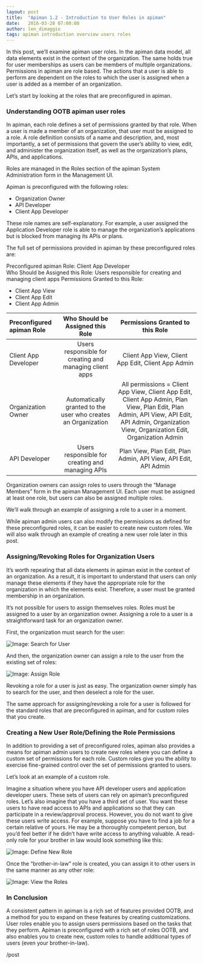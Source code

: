 ```yaml
---
layout: post
title:  "Apiman 1.2 - Introduction to User Roles in apiman"
date:   2016-03-28 07:00:00
author: len_dimaggio
tags: apiman introduction overview users roles
---
```


In this post, we’ll examine apiman user roles. In the apiman data model, all data elements exist in the context of the organization. The same holds true for user memberships as users can be members of multiple organizations. Permissions in apiman are role based. The actions that a user is able to perform are dependent on the roles to which the user is assigned when a user is added as a member of an organization.

<!--more-->

Let’s start by looking at the roles that are preconfigured in apiman.

### Understanding OOTB apiman user roles

In apiman, each role defines a set of permissions granted by that role. When a user is made a member of an organization, that user must be assigned to a role. A role definition consists of a name and description, and, most importantly, a set of permissions that govern the user’s ability to view, edit, and administer the organization itself, as well as the organization’s plans, APIs, and applications.

Roles are managed in the Roles section of the apiman System Administration form in the Management UI. 

Apiman is preconfigured with the following roles:

- Organization Owner
- API Developer
- Client App Developer

These role names are self-explanatory. For example, a user assigned the Application Developer role is able to manage the organization’s applications but is blocked from managing its APIs or plans.

The full set of permissions provided in apiman by these preconfigured roles are:

Preconfigured apiman Role: Client App Developer  
Who Should be Assigned this Role: Users responsible for creating and managing client apps
Permissions Granted to this Role: 
- Client App View
- Client App Edit
- Client App Admin

| Preconfigured apiman Role    | Who Should be Assigned this Role    | Permissions Granted to this Role     |
| :--------------------------- |:-----------------------------------:| :-----------------------------------:|
| Client App Developer         | Users responsible for creating and managing client apps | Client App View, Client App Edit, Client App Admin |
| Organization Owner           | Automatically granted to the user who creates an Organization |   All permissions = Client App View, Client App Edit, Client App Admin, Plan View, Plan Edit, Plan Admin, API View, API Edit, API Admin, Organization View, Organization Edit, Organization Admin |
| API Developer                | Users responsible for creating and managing APIs |  Plan View, Plan Edit, Plan Admin, API View, API Edit, API Admin |

Organization owners can assign roles to users through the “Manage Members” form in the apiman Management UI. Each user must be assigned at least one role, but users can also be assigned multiple roles. 

We’ll walk through an example of assigning a role to a user in a moment.

While apiman admin users can also modify the permissions as defined for these preconfigured roles, it can be easier to create new custom roles. We will also walk through an example of creating a new user role later in this post.

### Assigning/Revoking Roles for Organization Users

It’s worth repeating that all data elements in apiman exist in the context of an organization.  As a result, it is important to understand that users can only manage these elements if they have the appropriate role for the organization in which the elements exist.  Therefore, a user must be granted membership in an organization. 

It’s not possible for users to assign themselves roles. Roles must be assigned to a user by an organization owner. Assigning a role to a user is a straightforward task for an organization owner. 

First, the organization must search for the user:

![Image: Search for User](/blog/images/2016-03-28/roles_1.png)

And then, the organization owner can assign a role to the user from the existing set of roles:

![Image: Assign Role](/blog/images/2016-03-28/roles_2.png)

Revoking a role for a user is just as easy. The organization owner simply has to search for the user, and then deselect a role for the user.

The same approach for assigning/revoking a role for a user is followed for the standard roles that are preconfigured in apiman, and for custom roles that you create.

### Creating a New User Role/Defining the Role Permissions

In addition to providing a set of preconfigured roles, apiman also provides a means for apiman admin users to create new roles where you can define a custom set of permissions for each role. Custom roles give you the ability to exercise fine-grained control over the set of permissions granted to users. 

Let’s look at an example of a custom role. 

Imagine a situation where you have API developer users and application developer users. These sets of users can rely on apiman’s preconfigured roles. Let’s also imagine that you have a third set of user. You want these users to have read access to APIs and applications so that they can participate in a review/approval process. However, you do not want to give these users write access. For example, suppose you have to find a job for a certain relative of yours. He may be a thoroughly competent person, but you’d feel better if he didn’t have write access to anything valuable. A read-only role for your brother in law would look something like this:

![Image: Define New Role](/blog/images/2016-03-28/roles_3.png)

Once the “brother-in-law” role is created, you can assign it to other users in the same manner as any other role:

![Image: View the Roles](/blog/images/2016-03-28/roles_4.png)

### In Conclusion

A consistent pattern in apiman is a rich set of features provided OOTB, and a method for you to expand on these features by creating customizations. User roles enable you to assign users permissions based on the tasks that they perform. Apiman is preconfigured with a rich set of roles OOTB, and also enables you to create new, custom roles to handle additional types of users (even your brother-in-law).

/post
